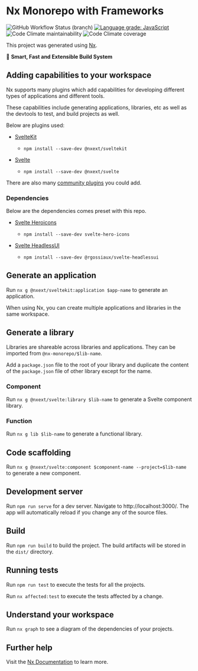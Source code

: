 # Nx Monorepo with Frameworks

![GitHub Workflow Status (branch)](https://img.shields.io/github/workflow/status/eXodes/nx-monorepo/CI/main)
[![Language grade: JavaScript](https://img.shields.io/lgtm/grade/javascript/g/eXodes/nx-monorepo.svg)](https://lgtm.com/projects/g/eXodes/nx-monorepo/context:javascript)
![Code Climate maintainability](https://img.shields.io/codeclimate/maintainability/eXodes/nx-monorepo)
![Code Climate coverage](https://img.shields.io/codeclimate/coverage/eXodes/nx-monorepo)

This project was generated using [Nx](https://nx.dev).

🔎 **Smart, Fast and Extensible Build System**

## Adding capabilities to your workspace

Nx supports many plugins which add capabilities for developing different types of applications and different tools.

These capabilities include generating applications, libraries, etc as well as the devtools to test, and build projects as well.

Below are plugins used:

- [SvelteKit](https://kit.svelte.dev)

  - `npm install --save-dev @nxext/sveltekit`

- [Svelte](https://svelte.dev)

  - `npm install --save-dev @nxext/svelte`

There are also many [community plugins](https://nx.dev/community) you could add.

### Dependencies

Below are the dependencies comes preset with this repo.

- [Svelte Heroicons](https://github.com/JustinVoitel/svelte-hero-icons)

  - `npm install --save-dev svelte-hero-icons`

- [Svelte HeadlessUI](https://github.com/rgossiaux/svelte-headlessui)

  - `npm install --save-dev @rgossiaux/svelte-headlessui`

## Generate an application

Run `nx g @nxext/sveltekit:application $app-name` to generate an application.

When using Nx, you can create multiple applications and libraries in the same workspace.

## Generate a library

Libraries are shareable across libraries and applications. They can be imported from `@nx-monorepo/$lib-name`.

Add a `package.json` file to the root of your library and duplicate the content of the `package.json` file of other library except for the name.

### Component

Run `nx g @nxext/svelte:library $lib-name` to generate a Svelte component library.

### Function

Run `nx g lib $lib-name` to generate a functional library.

## Code scaffolding

Run `nx g @nxext/svelte:component $component-name --project=$lib-name` to generate a new component.

## Development server

Run `npm run serve` for a dev server. Navigate to http://localhost:3000/. The app will automatically reload if you change any of the source files.

## Build

Run `npm run build` to build the project. The build artifacts will be stored in the `dist/` directory.

## Running tests

Run `npm run test` to execute the tests for all the projects.

Run `nx affected:test` to execute the tests affected by a change.

## Understand your workspace

Run `nx graph` to see a diagram of the dependencies of your projects.

## Further help

Visit the [Nx Documentation](https://nx.dev) to learn more.
